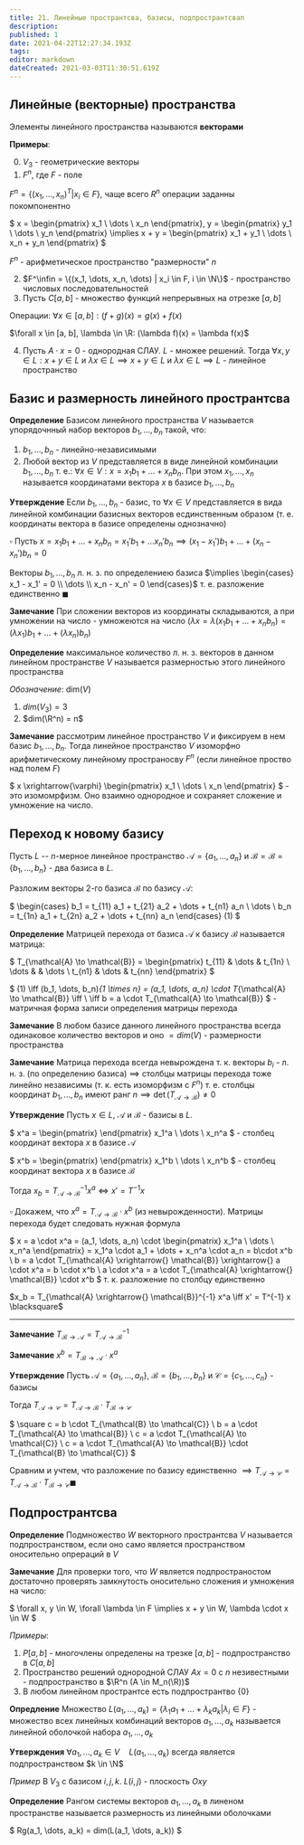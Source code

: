 ```yaml
---
title: 21. Линейные пространтсва, базисы, подпространтсвап
description: 
published: 1
date: 2021-04-22T12:27:34.193Z
tags: 
editor: markdown
dateCreated: 2021-03-03T11:30:51.619Z
---
```


## Линейные (векторные) пространства

Элементы линейного пространства называются **векторами**

**Примеры**:

0. $V_3$ - геометрические векторы
1. $F^n$, где $F$ - поле

$F^n = \{(x_1, \dots, x_n)^T | x_i \in F\}$, чаще всего $R^n$ операции заданны покомпонентно

$
x = \begin{pmatrix}
x_1 \\
\dots \\
x_n
\end{pmatrix}, 
y = \begin{pmatrix}
y_1 \\
\dots \\
y_n
\end{pmatrix} \implies 
x + y = \begin{pmatrix}
x_1 + y_1 \\
\dots \\
x_n + y_n
\end{pmatrix}
$

$F^n$ - арифметическое пространство "размерности" $n$

2. $F^\infin = \{(x_1, \dots, x_n, \dots) | x_i \in F, i \in \N\}$ - пространство числовых последовательностей
3. Пусть $C[a, b]$ - множество функций непрерывных на отрезке $[a, b]$

Операции: $\forall x \in [a, b]: (f + g)(x) = g(x) + f(x)$

$\forall x \in [a, b], \lambda \in \R: (\lambda f)(x) = \lambda f(x)$

4. Пусть $A \cdot x = 0$ - однородная СЛАУ. $L$ - множее решений. Тогда $\forall x, y \in L: x + y \in L$ и $\lambda x \in L \implies x + y \in L$ и $\lambda x \in L \implies L$ - линейное пространство

## Базис и размерность линейного пространтсва

**Определение** Базисом линейного пространства $V$ называется упорядочнный набор векторов $b_1, \dots, b_n$ такой, что:

1. $b_1, \dots, b_n$ - линейно-независимыми
2. Любой вектор из $V$ представляется в виде линейной комбинации $b_1, \dots, b_n$ т. е.: $\forall x \in V: x = x_1 b_1 + \dots + x_n b_n$. При этом $x_1, \dots, x_n$ называется координатами вектора $x$ в базисе $b_1, \dots, b_n$

**Утверждение** Если $b_1, \dots, b_n$ - базис, то $\forall x \in V$ представляется в вида линейной комбинации базисных векторов есдинственным образом (т. е. координаты вектора в базисе определены однозначно)

$\square$ Пусть $x = x_1 b_1 + \dots + x_n b_n = x_1' b_1 + \dots x_n' b_n \implies (x_1 - x_1')b_1 + \dots + (x_n - x_n')b_n = 0$

Векторы $b_1, \dots, b_n$ л. н. з. по определениею базиса $\implies \begin{cases}
x_1 - x_1' = 0 \\
\dots \\
x_n - x_n' = 0
\end{cases}$ т. е. разложение единственно $\blacksquare$

**Замечание** При сложении векторов из координаты складываются, а при умножении на число - умножеются на число ($\lambda x = \lambda(x_1 b_1 + \dots + x_n b_n) = (\lambda x_1) b_1 + \dots + (\lambda x_n) b_n$)

**Определение** максимальное количество л. н. з. векторов в данном линейном пространстве $V$ называется размерностью этого линейного пространства

*Обозначение*: $\text{dim}(V)$

1. $dim(V_3) = 3$
2. $dim(\R^n) = n$

**Замечание** рассмотрим линейное пространство $V$ и фиксируем в нем базис $b_1, \dots, b_n$. Тогда линейное пространство $V$ изоморфно арифметическому линейному пространосву $F^n$ (если линейное проство над полем $F$)

$
x \xrightarrow{\varphi} 
\begin{pmatrix}
x_1 \\
\dots \\
x_n
\end{pmatrix}
$ - это изомомрфизм. Оно взаимно однородное и сохраняет сложение и умножение на число.

## Переход к новому базису

Пусть $L$ -- $n$-мерное линейное пространство $\mathcal{A} = \{a_1, \dots, a_n\}$ и $\mathcal{B} = \mathcal{B} = \{b_1, \dots, b_n\}$ - два базиса в $L$.

Разложим векторы 2-го базиса $\mathcal{B}$ по базису $\mathcal{A}$:

$
\begin{cases}
b_1 = t_{11} a_1 + t_{21} a_2 + \dots + t_{n1} a_n \\
\dots \\
b_n = t_{1n} a_1 + t_{2n} a_2 + \dots + t_{nn} a_n
\end{cases} (1)
$

**Определение** Матрицей перехода от базиса $\mathcal{A}$ к базису $\mathcal{B}$ называется матрица:

$
T_{\mathcal{A} \to \mathcal{B}} = \begin{pmatrix}
t_{11} & \dots & t_{1n} \\
\dots &  & \dots \\
t_{n1} & \dots & t_{nn}
\end{pmatrix}
$

$
(1) \iff (b_1, \dots, b_n)_{1 \times n} = (a_1, \dots, a_n) \cdot T_{\mathcal{A} \to \mathcal{B}} \iff \\
\iff b = a \cdot T_{\mathcal{A} \to \mathcal{B}}
$ - матричная форма записи определения матрицы перехода

**Замечание** В любом базисе данного линейного пространства всегда одинаковое количество векторов и оно $= dim(V)$ - размерности пространства

**Замечание** Матрица перехода всегда невырождена т. к. векторы $b_i$ - л. н. з. (по определению базиса) $\implies$ столбцы матрицы перехода тоже линейно независимы (т. к. есть изоморфизм с $F^n$) т. е. столбцы координат $b_1, \dots, b_n$ имеют ранг $n \implies \det(T_{\mathcal{A} \to \mathcal{B}}) \not= 0$

**Утверждение** Пусть $x \in L$, $\mathcal{A}$ и $\mathcal{B}$ - базисы в $L$.

$
x^a = \begin{pmatrix}
\end{pmatrix}
x_1^a \\
\dots \\
x_n^a
$ - столбец координат вектора $x$ в базисе $\mathcal{A}$

$
x^b = \begin{pmatrix}
\end{pmatrix}
x_1^b \\
\dots \\
x_n^b
$ - столбец координат вектора $x$ в базисе $\mathcal{B}$

Тогда $x_b = T_{\mathcal{A} \to \mathcal{B}}^{-1} x^a \iff x' = T^{-1} x$

$\square$ Докажем, что $x^a = T_{\mathcal{A} \to \mathcal{B}} \cdot x^b$ (из невырожденности). Матрицы перехода будет следовать нужная формула

$
x = a \cdot x^a = (a_1, \dots, a_n) \cdot \begin{pmatrix}
x_1^a \\
\dots \\
x_n^a
\end{pmatrix} = x_1^a \cdot a_1 + \dots + x_n^a \cdot a_n = b\cdot x^b \\
b = a \cdot T_{\mathcal{A} \xrightarrow{} \mathcal{B}} \xrightarrow{} a \cdot x^a = b  \cdot x^b \\
a \cdot x^a = a \cdot T_{\mathcal{A} \xrightarrow{} \mathcal{B}} \cdot x^b
$ т. к. разложение по столбцу единственно 

$x_b = T_{\mathcal{A} \xrightarrow{} \mathcal{B}}^{-1} x^a \iff x' = T^{-1} x \blacksquare$

---

**Замечание** $T_{\mathcal{B} \to \mathcal{A}} = T_{\mathcal{A} \to \mathcal{B}}^{-1} {}$

**Замечание** $x^b = T_{\mathcal{B} \to \mathcal{A}} \cdot x^a$

**Утверждение** Пусть $\mathcal{A} = \{a_1, \dots, a_n\}$, $\mathcal{B} = \{b_1, \dots, b_n\}$ и $\mathcal{C} = \{c_1, \dots, c_n\}$ - базисы

Тогда $T_{\mathcal{A} \to \mathcal{C}} = T_{\mathcal{A} \to \mathcal{B}} \cdot T_{\mathcal{B} \to \mathcal{C}}$

$
\square c = b \cdot T_{\mathcal{B} \to \mathcal{C}} \\
b = a \cdot T_{\mathcal{A} \to \mathcal{B}} \\
c = a \cdot T_{\mathcal{A} \to \mathcal{C}} \\
c = a \cdot T_{\mathcal{A} \to \mathcal{B}} \cdot T_{\mathcal{B} \to \mathcal{C}}
$

Сравним и учтем, что разложение по базису единственно $\implies T_{\mathcal{A} \to \mathcal{C}} = T_{\mathcal{A} \to \mathcal{B}} \cdot T_{\mathcal{B} \to \mathcal{C}} \blacksquare$

## Подпространтсва

**Определение** Подмножество $W$ векторного пространтсва $V$ называется подпространством, если оно само является пространством оносительно опрераций в $V$

**Замечание** Для проверки того, что $W$ является подпространостом достаточно проверять замкнутость оносительно сложения и умножения на число:

$
\forall x, y \in W, \forall \lambda \in F \implies x + y \in W, \lambda \cdot x \in W
$

*Примеры*:
1. $P[a, b]$ - многочлены определены на трезке $[a, b]$ - подпространство в $C[a, b]$
2. Пространство решений однородной СЛАУ $Ax = 0$ с $n$ незивестными - подпространство в $\R^n (A \in M_n(\R))$
2. В любом линейном пространтсе есть подпространтво $\{0\}$

**Опредление** Множество $L(a_1, \dots, a_k) = \{\lambda_1 a_1 + \dots + \lambda_k a_k | \lambda_i \in F\}$ - множество всех линейных комбинаций векторов $a_1, \dots, a_k$ называется линейной оболочкой набора $a_1, \dots, a_k$

**Утверждения** $\forall a_1, \dots, a_k \in V \quad L(a_1, \dots, a_k)$ всегда является подпространством $k \in \N$

*Пример* В $V_3$ с базисом $i, j, k$. $L(i, j)$ - плоскость $Oxy$

**Определение** Рангом системы векторов $a_1, \dots, a_k$ в линеном пространстве называется размерность из линейными оболочками

$
Rg(a_1, \dots, a_k) = dim(L(a_1, \dots, a_k))
$
